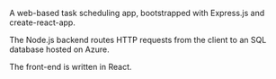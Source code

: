 A web-based task scheduling app, bootstrapped with Express.js and create-react-app.

The Node.js backend routes HTTP requests from the client to an SQL database hosted on Azure. 

The front-end is written in React.